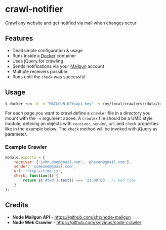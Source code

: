 crawl-notifier
==============

Crawl any website and get notified via mail when changes occur

## Features

* Deadsimple configuration & usage
* Runs inside a [Docker](http://www.docker.com) container
* Uses jQuery for crawling
* Sends notifications via your [Mailgun](https://mailgun.com/) account
* Multiple receivers possible
* Runs until the `check` was successful

## Usage

```sh
$ docker run -d -e "MAILGUN_KEY=api-key" -v /my/local/crawlers:/data/crawlers schickling/crawl-notifier
```

For each page you want to crawl define a `crawler` file in a directory you mount with the `-v` argument above. A `crawler` file should be a UMD style module, defining an objects with `receiver`, `sender`, `url` and `check` properties like in the example below. The `check` method will be invoked with jQuery as parameter.

### Example Crawler

```js
module.exports = {
	receiver: ['john.doe@gmail.com', 'pheven@gmail.com'],
	sender: 'someone@gmail.com',
	url: 'http://time.is',
	check: function($) {
		return $('#twd').text() === '23:00:00'; // bed time
	}
};
```

## Credits

* **Node Mailgun API** - https://github.com/shz/node-mailgun
* **Node Web Crawler** - https://github.com/sylvinus/node-crawler
